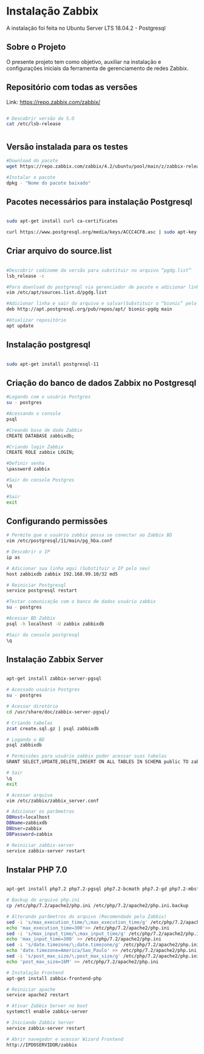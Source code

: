 # Instalação Zabbix 
A instalação foi feita no Ubuntu Server LTS 18.04.2 - Postgresql

## Sobre o Projeto 
O presente projeto tem como objetivo, auxiliar na instalação e configurações iniciais da ferramenta de gerenciamento de redes Zabbix. 

## Repositório com todas as versões 
Link: https://repo.zabbix.com/zabbix/

``` bash 

# Descobrir versão do S.O
cat /etc/lsb-release

```
#

## Versão instalada para os testes 
``` bash
#Download do pacote 
wget https://repo.zabbix.com/zabbix/4.2/ubuntu/pool/main/z/zabbix-release/zabbix-release_4.2-1%2Bbionic_all.deb

#Instalar o pacote
dpkg - "Nome do pacote baixado"

```

## Pacotes necessários para instalação Postgresql 
``` bash

sudo apt-get install curl ca-certificates

curl https://www.postgresql.org/media/keys/ACCC4CF8.asc | sudo apt-key add -

``` 

## Criar arquivo do source.list

``` bash

#Descobrir codinome da versão para substituir no arquivo “pgdg.list”
lsb_release -c

#Para download do postgresql via gerenciador de pacote e adicionar linha
vim /etc/apt/sources.list.d/pgdg.list

#Adicionar linha e sair do arquivo e salvar(Substituir o “bionic” pelo nome da sua versão)
deb http://apt.postgresql.org/pub/repos/apt/ bionic-pgdg main

#Atualizar repositório
apt update

``` 

## Instalação postgresql
``` bash

sudo apt-get install postgresql-11

``` 

## Criação do banco de dados Zabbix no Postgresql

``` bash
#Logando com o usuário Postgres
su - postgres

#Acessando o console 
psql

#Creando base de dado Zabbix
CREATE DATABASE zabbixdb;

#Criando login Zabbix
CREATE ROLE zabbix LOGIN;

#Definir senha 
\password zabbix

#Sair do console Postgres
\q

#Sair 
exit

``` 
## Configurando permissões

``` bash
# Permite que o usuário zabbix possa se conectar ao Zabbix BD
vim /etc/postgresql/11/main/pg_hba.conf

# Descobrir o IP
ip as

# Adicionar sua linha aqui (Substituir o IP pelo seu)
host zabbixdb zabbix 192.168.99.10/32 md5

# Reiniciar Postgresql
service postgresql restart

#Testar comunicação com o banco de dados usuário zabbix
su - postgres

#Acessar BD Zabbix
psql -h localhost -U zabbix zabbixdb

#Sair da console postgresql
\q  

``` 

## Instalação Zabbix Server

``` bash

apt-get install zabbix-server-pgsql

# Acessado usuário Postgres 
su - postgres

# Acessar diretório
cd /usr/share/doc/zabbix-server-pgsql/

# Criando tabelas
zcat create.sql.gz | psql zabbixdb

# Logando o BD 
psql zabbixdb

# Permissões para usuário zabbix poder acessar suas tabelas
GRANT SELECT,UPDATE,DELETE,INSERT ON ALL TABLES IN SCHEMA public TO zabbix;

# Sair
\q
exit 

# Acessar arquivo
vim /etc/zabbix/zabbix_server.conf

# Adicionar os parâmetros
DBHost=localhost
DBName=zabbixdb
DBUser=zabbix
DBPassword=zabbix

# Reiniciar zabbix-server
service zabbix-server restart

``` 

## Instalar PHP 7.0

``` bash

apt-get install php7.2 php7.2-pgsql php7.2-bcmath php7.2-gd php7.2-mbstring php7.2-xml php7.2-gettext php7.2-ldap

# Backup do arquivo php.ini
cp /etc/php/7.2/apache2/php.ini /etc/php/7.2/apache2/php.ini.backup

# Alterando parâmetros do arquivo (Recomendado pelo Zabbix)
sed -i 's/max_execution_time/\;max_execution_time/g' /etc/php/7.2/apache2/php.ini
echo 'max_execution_time=300'>> /etc/php/7.2/apache2/php.ini				
sed -i 's/max_input_time/\;max_input_time/g' /etc/php/7.2/apache2/php.ini
echo 'max_input_time=300' >> /etc/php/7.2/apache2/php.ini
sed -i 's/date.timezone/\;date.timezone/g' /etc/php/7.2/apache2/php.ini
echo 'date.timezone=America/Sao_Paulo' >> /etc/php/7.2/apache2/php.ini
sed -i 's/post_max_size/\;post_max_size/g' /etc/php/7.2/apache2/php.ini
echo 'post_max_size=16M' >> /etc/php/7.2/apache2/php.ini

# Instalação Frontend
apt-get install zabbix-frontend-php

# Reiniciar apache
service apache2 restart

# Ativar Zabbix Server no boot
systemctl enable zabbix-server

# Iniciando Zabbix Server 
service zabbix-server restart

# Abrir navegador e acessar Wizard Frontend
http://IPDOSERVIDOR/zabbix


``` 

